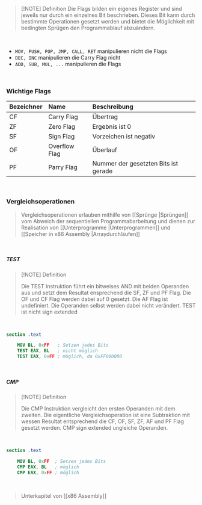 >[!NOTE] Definition
>Die Flags bilden ein eigenes Register und sind jeweils nur durch ein einzelnes Bit beschrieben. Dieses Bit kann durch bestimmte Operationen gesetzt werden und bietet die Möglichkeit mit bedingten Sprügen den Programmablauf abzuändern. 

<br>

- `MOV, PUSH, POP, JMP, CALL, RET` manipulieren nicht die Flags
- `DEC, INC` manipulieren die Carry Flag nicht
- `ADD, SUB, MUL, ...` manipulieren die Flags

<br>

### Wichtige Flags

|Bezeichner |Name |Beschreibung |
|:---|:---|:---|
|CF |Carry Flag |Übertrag |
|ZF |Zero Flag |Ergebnis ist 0 |
|SF |Sign Flag |Vorzeichen ist negativ |
|OF |Overflow Flag |Überlauf|
|PF |Parry Flag |Nummer der gesetzten Bits ist gerade | 

<br>

### Vergleichsoperationen

>Vergleichsoperationen erlauben mithilfe von [[Sprünge |Sprüngen]] vom Abweich der sequentiellen Programmabarbeitung und dienen zur Realisation von [[Unterprogramme |Unterprogrammen]] und [[Speicher in x86 Assembly |Arraydurchläufen]]

<br>

##### TEST

>[!NOTE] Definition
>
>Die TEST Instruktion führt ein bitweises AND mit beiden Operanden aus und setzt dem Resultat ensprechend die SF, ZF und PF Flag. Die OF und CF Flag werden dabei auf 0 gesetzt. Die AF Flag ist undefiniert. Die Operanden selbst werden dabei nicht verändert. TEST ist nicht sign extended

<br>

```nasm
section .text

	MOV BL, 0xFF   ; Setzen jedes Bits
	TEST EAX, BL   ; nicht möglich
	TEST EAX, 0xFF ; möglich, da 0xFF000000
```

<br>

##### CMP

>[!NOTE] Definition
>
>Die CMP Instruktion vergleicht den ersten Operanden mit dem zweiten. Die eigentliche Vergleichsoperation ist eine Subtraktion mit wessen Resultat entsprechend die CF, OF, SF, ZF, AF und PF Flag gesetzt werden. CMP sign extended ungleiche Operanden.

<br>

```nasm
section .text

	MOV BL, 0xFF  ; Setzen jedes Bits
	CMP EAX, BL   ; möglich
	CMP EAX, 0xFF ; möglich
```


<br>

>Unterkapitel von [[x86 Assembly]]